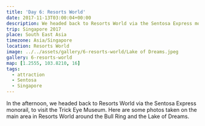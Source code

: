 ```yaml
---
title: 'Day 6: Resorts World'
date: 2017-11-13T03:00:04+00:00
description: We headed back to Resorts World via the Sentosa Express monorail, to take some photos around the Bull Ring and the Lake of Dreams.
trip: Singapore 2017
place: South East Asia
timezone: Asia/Singapore
location: Resorts World
image: ../../assets/gallery/6-resorts-world/Lake of Dreams.jpeg
gallery: 6-resorts-world
map: [1.2555, 103.8210, 16]
tags:
  - attraction
  - Sentosa
  - Singapore
---
```


In the afternoon, we headed back to Resorts World via the Sentosa Express monorail, to visit the Trick Eye Museum. Here are some photos taken on the main area in Resorts World around the Bull Ring and the Lake of Dreams.
